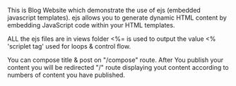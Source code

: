 This is Blog Website which demonstrate the use of ejs (embedded javascript templates).
ejs allows you to generate dynamic HTML content by embedding JavaScript code within your HTML templates.

ALL the ejs files are in views folder 
<%= is used to output the value
<% 'scriplet tag' used for loops & control flow.

You can compose title & post on "/compose" route.
After You publish your content you will be redirected "/" route displaying yout content according to numbers of content you have published.
